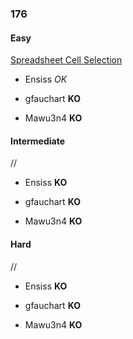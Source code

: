 ### 176

#### Easy

[Spreadsheet Cell Selection](http://www.reddit.com/r/dailyprogrammer/comments/2dvc81/8182014_challenge_176_easy_spreadsheet_developer/)

* Ensiss _OK_

* gfauchart **KO**

* Mawu3n4 **KO**


#### Intermediate

//

* Ensiss **KO**

* gfauchart **KO**

* Mawu3n4 **KO**


#### Hard

//

* Ensiss **KO**

* gfauchart **KO**

* Mawu3n4 **KO**
